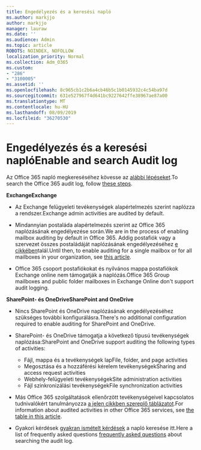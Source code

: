 ```yaml
---
title: Engedélyezés és a keresési napló
ms.author: markjjo
author: markjjo
manager: lauraw
ms.date: ''
ms.audience: Admin
ms.topic: article
ROBOTS: NOINDEX, NOFOLLOW
localization_priority: Normal
ms.collection: Adm_O365
ms.custom:
- "286"
- "3100005"
ms.assetid: ''
ms.openlocfilehash: 8c965cb1c2b6a4cb46b5c1b0145932c4c54ba97d
ms.sourcegitcommit: 631e527967f4d641bc9227642ffe38967ae87a00
ms.translationtype: MT
ms.contentlocale: hu-HU
ms.lasthandoff: 08/09/2019
ms.locfileid: "36270530"
---
```

# <a name="enable-and-search-audit-log"></a><span data-ttu-id="3e16f-102">Engedélyezés és a keresési napló</span><span class="sxs-lookup"><span data-stu-id="3e16f-102">Enable and search Audit log</span></span>

<span data-ttu-id="3e16f-103">Az Office 365 napló megkereséséhez kövesse az [alábbi lépéseket](https://docs.microsoft.com/office365/securitycompliance/search-the-audit-log-in-security-and-compliance#search-the-audit-log).</span><span class="sxs-lookup"><span data-stu-id="3e16f-103">To search the Office 365 audit log, follow [these steps](https://docs.microsoft.com/office365/securitycompliance/search-the-audit-log-in-security-and-compliance#search-the-audit-log).</span></span>

<span data-ttu-id="3e16f-104">**Exchange**</span><span class="sxs-lookup"><span data-stu-id="3e16f-104">**Exchange**</span></span>

- <span data-ttu-id="3e16f-105">Az Exchange felügyeleti tevékenységek alapértelmezés szerint naplózza a rendszer.</span><span class="sxs-lookup"><span data-stu-id="3e16f-105">Exchange admin activities are audited by default.</span></span>

- <span data-ttu-id="3e16f-106">Mindannyian postaláda alapértelmezés szerint az Office 365 naplózásának engedélyezése során.</span><span class="sxs-lookup"><span data-stu-id="3e16f-106">We are in the process of enabling mailbox auditing by default in Office 365.</span></span> <span data-ttu-id="3e16f-107">Addig postafiók vagy a szervezet összes postaládáját naplózásának engedélyezéséhez [e cikkében](https://docs.microsoft.com/office365/securitycompliance/enable-mailbox-auditing)talál.</span><span class="sxs-lookup"><span data-stu-id="3e16f-107">Until then, to enable auditing for a single mailbox or for all mailboxes in your organization, see  [this article](https://docs.microsoft.com/office365/securitycompliance/enable-mailbox-auditing).</span></span>

- <span data-ttu-id="3e16f-108">Office 365 csoport postafiókokat és nyilvános mappa postafiókok Exchange online nem támogatják a naplózás.</span><span class="sxs-lookup"><span data-stu-id="3e16f-108">Office 365 Group mailboxes and public folder mailboxes in Exchange Online don't support audit logging.</span></span>

<span data-ttu-id="3e16f-109">**SharePoint- és OneDrive**</span><span class="sxs-lookup"><span data-stu-id="3e16f-109">**SharePoint and OneDrive**</span></span>

- <span data-ttu-id="3e16f-110">Nincs SharePoint és OneDrive naplózásának engedélyezéséhez szükséges további konfigurálásra.</span><span class="sxs-lookup"><span data-stu-id="3e16f-110">There's no additional configuration required to enable auditing for SharePoint and OneDrive.</span></span>

- <span data-ttu-id="3e16f-111">SharePoint- és OneDrive támogatja a következő típusú tevékenységek naplózása:</span><span class="sxs-lookup"><span data-stu-id="3e16f-111">SharePoint and OneDrive support auditing the following types of activities:</span></span>

    - <span data-ttu-id="3e16f-112">Fájl, mappa és a tevékenységek lap</span><span class="sxs-lookup"><span data-stu-id="3e16f-112">File, folder, and page activities</span></span>
    - <span data-ttu-id="3e16f-113">Megosztása és a hozzáférési kérelem tevékenységek</span><span class="sxs-lookup"><span data-stu-id="3e16f-113">Sharing and access request activities</span></span>
    - <span data-ttu-id="3e16f-114">Webhely-felügyeleti tevékenységek</span><span class="sxs-lookup"><span data-stu-id="3e16f-114">Site administration activities</span></span>
    - <span data-ttu-id="3e16f-115">Fájl szinkronizálási tevékenységek</span><span class="sxs-lookup"><span data-stu-id="3e16f-115">File synchronization activities</span></span>

- <span data-ttu-id="3e16f-116">Más Office 365 szolgáltatások ellenőrzött tevékenységeivel kapcsolatos tudnivalókért tanulmányozza [a jelen cikkben szereplő táblázatot](https://docs.microsoft.com/office365/securitycompliance/search-the-audit-log-in-security-and-compliance#audited-activities).</span><span class="sxs-lookup"><span data-stu-id="3e16f-116">For information about audited activities in other Office 365 services, see  [the table in this article](https://docs.microsoft.com/office365/securitycompliance/search-the-audit-log-in-security-and-compliance#audited-activities).</span></span>

- <span data-ttu-id="3e16f-117">Gyakori kérdések [gyakran ismételt kérdések](https://docs.microsoft.com/office365/securitycompliance/search-the-audit-log-in-security-and-compliance#frequently-asked-questions) a napló keresése itt.</span><span class="sxs-lookup"><span data-stu-id="3e16f-117">Here a list of frequently asked questions [frequently asked questions](https://docs.microsoft.com/office365/securitycompliance/search-the-audit-log-in-security-and-compliance#frequently-asked-questions) about searching the audit log.</span></span>